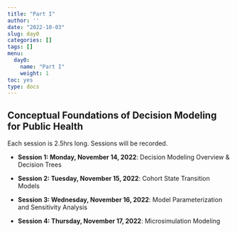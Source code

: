 ```yaml
---
title: "Part I"
author: ''
date: "2022-10-03"
slug: day0
categories: []
tags: []
menu:
  day0:
    name: "Part I"
    weight: 1
toc: yes
type: docs
---
```


## Conceptual Foundations of Decision Modeling for Public Health

Each session is 2.5hrs long. Sessions will be recorded.

- **Session 1: Monday, November 14, 2022**: Decision Modeling Overview & Decision Trees

- **Session 2: Tuesday, November 15, 2022**: Cohort State Transition Models

- **Session 3: Wednesday, November 16, 2022**: Model Parameterization and Sensitivity Analysis

- **Session 4: Thursday, November 17, 2022**: Microsimulation Modeling
